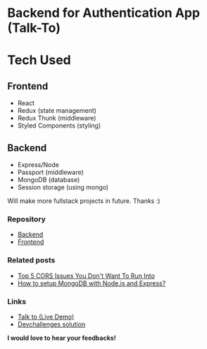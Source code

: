 # Backend for Authentication App (Talk-To)

# Tech Used

## Frontend

- React
- Redux (state management)
- Redux Thunk (middleware)
- Styled Components (styling)

## Backend

- Express/Node
- Passport (middleware)
- MongoDB (database)
- Session storage (using mongo)

Will make more fullstack projects in future. Thanks :)

### Repository

- [Backend](https://github.com/heytulsiprasad/talkto-backend)
- [Frontend](https://github.com/heytulsiprasad/talkto-frontend)

### Related posts

- [Top 5 CORS Issues You Don't Want To Run Into](https://dev.to/heytulsiprasad/top-5-cors-issues-you-don-t-want-to-run-into-16hi)
- [How to setup MongoDB with Node.js and Express?](https://dev.to/heytulsiprasad/how-to-setup-mongodb-with-node-js-and-express-2hki)

### Links

- [Talk to (Live Demo)](https://talk-to.vercel.app)
- [Devchallenges solution](https://devchallenges.io/solutions/UsZ4Rk0lcoPgffKLFd4m)

**I would love to hear your feedbacks!**
